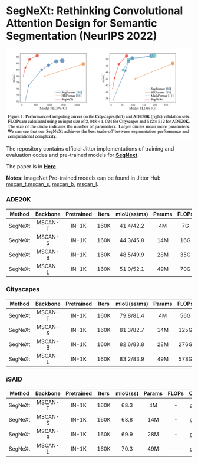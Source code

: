 # SegNeXt: Rethinking Convolutional Attention Design for Semantic Segmentation (NeurIPS 2022)

![](resources/flops.png)

The repository contains official Jittor implementations of training and evaluation codes and pre-trained models for [**SegNext**](). 

The paper is in [**Here**](https://arxiv.org/pdf/2209.08575.pdf).

**Notes**: ImageNet Pre-trained models can be found in Jittor Hub [mscan_t](https://cg.cs.tsinghua.edu.cn/jittor/assets/build/checkpoints/mscan_t.pkl),[mscan_s](https://cg.cs.tsinghua.edu.cn/jittor/assets/build/checkpoints/mscan_s.pkl), [mscan_b](https://cg.cs.tsinghua.edu.cn/jittor/assets/build/checkpoints/mscan_b.pkl), [mscan_l](https://cg.cs.tsinghua.edu.cn/jittor/assets/build/checkpoints/mscan_l.pkl).

### ADE20K

|   Method  |    Backbone     |  Pretrained | Iters | mIoU(ss/ms) | Params | FLOPs  | Config | Download  |
| :-------: | :-------------: | :-----: | :---: | :--: | :----: | :----: | :----: | :-------: |
|  SegNeXt  |     MSCAN-T  | IN-1K | 160K | 41.4/42.2 | 4M | 7G | [config](tiny/segnext_tiny_512x512_ade_160k.py)  | [Jittor Hub](https://cg.cs.tsinghua.edu.cn/jittor/assets/build/checkpoints/segnext_tiny_512x512_ade_160k.pkl) |
|  SegNeXt  |     MSCAN-S | IN-1K  | 160K |  44.3/45.8  | 14M | 16G | [config](small/segnext_small_512x512_ade_160k.py)  | [Jittor Hub](https://cg.cs.tsinghua.edu.cn/jittor/assets/build/checkpoints/segnext_small_512x512_ade_160k.pkl) |
|  SegNeXt  |     MSCAN-B  | IN-1K  | 160K |  48.5/49.9 | 28M | 35G | [config](base/segnext_base_512x512_ade_160k.py)  | [Jittor Hub](https://cg.cs.tsinghua.edu.cn/jittor/assets/build/checkpoints/segnext_base_512x512_ade_160k.pkl) |
|  SegNeXt  |     MSCAN-L  | IN-1K  | 160K |  51.0/52.1 | 49M | 70G | [config](large/segnext_large_512x512_ade_160k.py)  | [Jittor Hub](https://cg.cs.tsinghua.edu.cn/jittor/assets/build/checkpoints/segnext_large_512x512_ade_160k.pkl) |

### Cityscapes

|   Method  |    Backbone     |  Pretrained | Iters | mIoU(ss/ms) | Params | FLOPs  | Config | Download  |
| :-------: | :-------------: | :-----: | :---: | :--: | :----: | :----: | :----: | :-------: |
|  SegNeXt  |     MSCAN-T  | IN-1K | 160K | 79.8/81.4 | 4M | 56G | [config](tiny/segnext_tiny_1024x1024_cityscapes_160k.py)  | [Jittor Hub](https://cg.cs.tsinghua.edu.cn/jittor/assets/build/checkpoints/segnext_tiny_1024x1024_city_160k.pkl) |
|  SegNeXt  |     MSCAN-S | IN-1K  | 160K |  81.3/82.7  | 14M | 125G | [config](small/segnext_small_1024x1024_cityscapes_160k.py)  | [Jittor Hub](https://cg.cs.tsinghua.edu.cn/jittor/assets/build/checkpoints/segnext_small_1024x1024_city_160k.pkl) |
|  SegNeXt  |     MSCAN-B  | IN-1K  | 160K |  82.6/83.8 | 28M | 276G | [config](base/segnext_base_1024x1024_cityscapes_160k.py)  | [Jittor Hub](https://cg.cs.tsinghua.edu.cn/jittor/assets/build/checkpoints/segnext_base_1024x1024_city_160k.pkl) |
|  SegNeXt  |     MSCAN-L  | IN-1K  | 160K |  83.2/83.9 | 49M | 578G | [config](large/segnext_large_1024x1024_cityscapes_160k.py)  | [Jittor Hub](https://cg.cs.tsinghua.edu.cn/jittor/assets/build/checkpoints/segnext_large_1024x1024_city_160k.pkl) |

### iSAID

|   Method  |    Backbone     |  Pretrained | Iters | mIoU(ss) | Params | FLOPs  | Config | Download  |
| :-------: | :-------------: | :-----: | :---: | :--: | :----: | :----: | :----: | :-------: |
|  SegNeXt  |     MSCAN-T  | IN-1K | 160K | 68.3 | 4M | - | [config](tiny/segnext_tiny_896x896_isaid_160k.py)  | [Jittor Hub](https://cg.cs.tsinghua.edu.cn/jittor/assets/build/checkpoints/segnext_tiny_896x896_isaid_160k.pkl) |
|  SegNeXt  |     MSCAN-S | IN-1K  | 160K |  68.8  | 14M | - | [config](small/segnext_small_896x896_isaid_160k.py)  | [Jittor Hub](https://cg.cs.tsinghua.edu.cn/jittor/assets/build/checkpoints/segnext_small_896x896_isaid_160k.pkl) |
|  SegNeXt  |     MSCAN-B  | IN-1K  | 160K |  69.9 | 28M | - | [config](base/segnext_base_896x896_isaid_160k.py)  | [Jittor Hub](https://cg.cs.tsinghua.edu.cn/jittor/assets/build/checkpoints/segnext_base_896x896_isaid_160k.pkl) |
|  SegNeXt  |     MSCAN-L  | IN-1K  | 160K |  70.3 | 49M | - | [config](large/segnext_large_896x896_isaid_160k.py)  | [Jittor Hub](https://cg.cs.tsinghua.edu.cn/jittor/assets/build/checkpoints/segnext_large_896x896_isaid_160k.pkl) |
